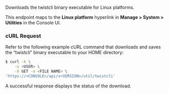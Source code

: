 Downloads the twistcli binary executable for Linux platforms.

This endpoint maps to the **Linux platform** hyperlink in **Manage > System > Utilities** in the Console UI.

### cURL Request

Refer to the following example cURL command that downloads and saves the “twistcli” binary executable to your HOME directory:

```bash
$ curl -k \
	-u <USER> \
	-X GET -o <FILE NAME> \
'https://<CONSOLE>/api/v<VERSION>/util/twistcli'                                                               
```

A successful response displays the status of the download.
